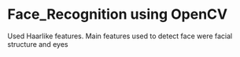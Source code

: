 # Face_Recognition using OpenCV

Used Haarlike features. 
Main features used to detect face were facial structure and eyes
